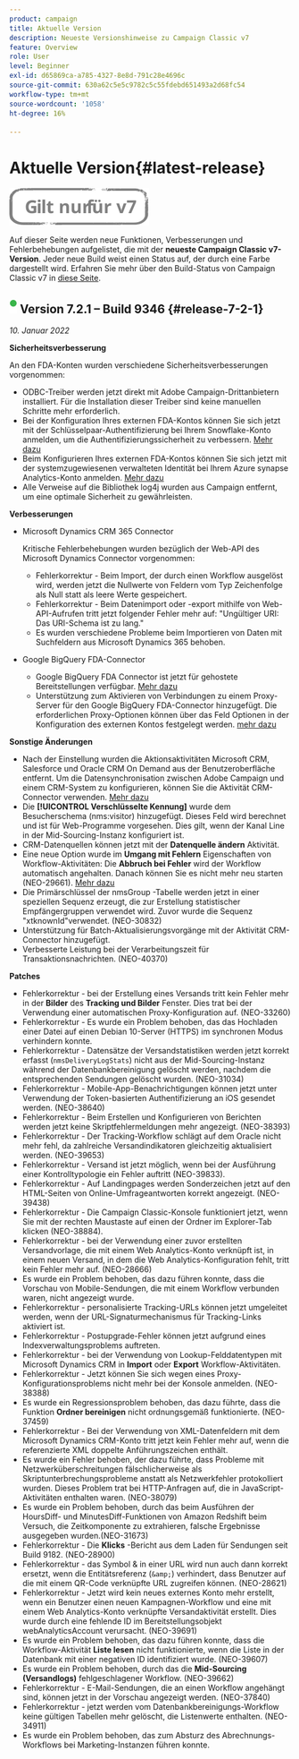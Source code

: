 ```yaml
---
product: campaign
title: Aktuelle Version
description: Neueste Versionshinweise zu Campaign Classic v7
feature: Overview
role: User
level: Beginner
exl-id: d65869ca-a785-4327-8e8d-791c28e4696c
source-git-commit: 630a62c5e5c9782c5c55fdebd651493a2d68fc54
workflow-type: tm+mt
source-wordcount: '1058'
ht-degree: 16%

---
```


# Aktuelle Version{#latest-release}

![](../../assets/v7-only.svg)

Auf dieser Seite werden neue Funktionen, Verbesserungen und Fehlerbehebungen aufgelistet, die mit der **neueste Campaign Classic v7-Version**. Jeder neue Build weist einen Status auf, der durch eine Farbe dargestellt wird. Erfahren Sie mehr über den Build-Status von Campaign Classic v7 in [diese Seite](rn-overview.md).

## ![](assets/do-not-localize/green_2.png) Version 7.2.1 – Build 9346 {#release-7-2-1}

_10. Januar 2022_

**Sicherheitsverbesserung**

An den FDA-Konten wurden verschiedene Sicherheitsverbesserungen vorgenommen:

* ODBC-Treiber werden jetzt direkt mit Adobe Campaign-Drittanbietern installiert. Für die Installation dieser Treiber sind keine manuellen Schritte mehr erforderlich.
* Bei der Konfiguration Ihres externen FDA-Kontos können Sie sich jetzt mit der Schlüsselpaar-Authentifizierung bei Ihrem Snowflake-Konto anmelden, um die Authentifizierungssicherheit zu verbessern. [Mehr dazu](../../installation/using/configure-fda-snowflake.md)
* Beim Konfigurieren Ihres externen FDA-Kontos können Sie sich jetzt mit der systemzugewiesenen verwalteten Identität bei Ihrem Azure synapse Analytics-Konto anmelden. [Mehr dazu](../../installation/using/configure-fda-synapse.md#azure-external)
* Alle Verweise auf die Bibliothek log4j wurden aus Campaign entfernt, um eine optimale Sicherheit zu gewährleisten.

**Verbesserungen**

* Microsoft Dynamics CRM 365 Connector

   Kritische Fehlerbehebungen wurden bezüglich der Web-API des Microsoft Dynamics Connector vorgenommen:

   * Fehlerkorrektur - Beim Import, der durch einen Workflow ausgelöst wird, werden jetzt die Nullwerte von Feldern vom Typ Zeichenfolge als Null statt als leere Werte gespeichert.
   * Fehlerkorrektur - Beim Datenimport oder -export mithilfe von Web-API-Aufrufen tritt jetzt folgender Fehler mehr auf: &quot;Ungültiger URI: Das URI-Schema ist zu lang.&quot;
   * Es wurden verschiedene Probleme beim Importieren von Daten mit Suchfeldern aus Microsoft Dynamics 365 behoben.

* Google BigQuery FDA-Connector

   * Google BigQuery FDA Connector ist jetzt für gehostete Bereitstellungen verfügbar. [Mehr dazu](../../installation/using/configure-fda-google-big-query.md)
   * Unterstützung zum Aktivieren von Verbindungen zu einem Proxy-Server für den Google BigQuery FDA-Connector hinzugefügt. Die erforderlichen Proxy-Optionen können über das Feld Optionen in der Konfiguration des externen Kontos festgelegt werden. [mehr dazu](../../installation/using/configure-fda-google-big-query.md#google-external)

**Sonstige Änderungen**

* Nach der Einstellung wurden die Aktionsaktivitäten Microsoft CRM, Salesforce und Oracle CRM On Demand aus der Benutzeroberfläche entfernt. Um die Datensynchronisation zwischen Adobe Campaign und einem CRM-System zu konfigurieren, können Sie die Aktivität CRM-Connector verwenden. [Mehr dazu](../../workflow/using/crm-connector.md)
* Die **[!UICONTROL Verschlüsselte Kennung]** wurde dem Besucherschema (nms:visitor) hinzugefügt. Dieses Feld wird berechnet und ist für Web-Programme vorgesehen. Dies gilt, wenn der Kanal Line in der Mid-Sourcing-Instanz konfiguriert ist.
* CRM-Datenquellen können jetzt mit der **Datenquelle ändern** Aktivität.
* Eine neue Option wurde im **Umgang mit Fehlern** Eigenschaften von Workflow-Aktivitäten: Die **Abbruch bei Fehler** wird der Workflow automatisch angehalten. Danach können Sie es nicht mehr neu starten (NEO-29661). [Mehr dazu](../../workflow/using/advanced-parameters.md#in-case-of-errors)
* Die Primärschlüssel der nmsGroup -Tabelle werden jetzt in einer speziellen Sequenz erzeugt, die zur Erstellung statistischer Empfängergruppen verwendet wird. Zuvor wurde die Sequenz &quot;xtknownId&quot;verwendet. (NEO-30832)
* Unterstützung für Batch-Aktualisierungsvorgänge mit der Aktivität CRM-Connector hinzugefügt.
* Verbesserte Leistung bei der Verarbeitungszeit für Transaktionsnachrichten. (NEO-40370)

**Patches**

* Fehlerkorrektur - bei der Erstellung eines Versands tritt kein Fehler mehr in der **Bilder** des **Tracking und Bilder** Fenster. Dies trat bei der Verwendung einer automatischen Proxy-Konfiguration auf. (NEO-33260)
* Fehlerkorrektur - Es wurde ein Problem behoben, das das Hochladen einer Datei auf einen Debian 10-Server (HTTPS) im synchronen Modus verhindern konnte.
* Fehlerkorrektur - Datensätze der Versandstatistiken werden jetzt korrekt erfasst (`nmsDeliveryLogStats`) nicht aus der Mid-Sourcing-Instanz während der Datenbankbereinigung gelöscht werden, nachdem die entsprechenden Sendungen gelöscht wurden. (NEO-31034)
* Fehlerkorrektur - Mobile-App-Benachrichtigungen können jetzt unter Verwendung der Token-basierten Authentifizierung an iOS gesendet werden. (NEO-38640)
* Fehlerkorrektur - Beim Erstellen und Konfigurieren von Berichten werden jetzt keine Skriptfehlermeldungen mehr angezeigt. (NEO-38393)
* Fehlerkorrektur - Der Tracking-Workflow schlägt auf dem Oracle nicht mehr fehl, da zahlreiche Versandindikatoren gleichzeitig aktualisiert werden. (NEO-39653)
* Fehlerkorrektur - Versand ist jetzt möglich, wenn bei der Ausführung einer Kontrolltypologie ein Fehler auftritt (NEO-39833).
* Fehlerkorrektur - Auf Landingpages werden Sonderzeichen jetzt auf den HTML-Seiten von Online-Umfrageantworten korrekt angezeigt. (NEO-39438)
* Fehlerkorrektur - Die Campaign Classic-Konsole funktioniert jetzt, wenn Sie mit der rechten Maustaste auf einen der Ordner im Explorer-Tab klicken (NEO-38884).
* Fehlerkorrektur - bei der Verwendung einer zuvor erstellten Versandvorlage, die mit einem Web Analytics-Konto verknüpft ist, in einem neuen Versand, in dem die Web Analytics-Konfiguration fehlt, tritt kein Fehler mehr auf. (NEO-28666)
* Es wurde ein Problem behoben, das dazu führen konnte, dass die Vorschau von Mobile-Sendungen, die mit einem Workflow verbunden waren, nicht angezeigt wurde.
* Fehlerkorrektur - personalisierte Tracking-URLs können jetzt umgeleitet werden, wenn der URL-Signaturmechanismus für Tracking-Links aktiviert ist.
* Fehlerkorrektur - Postupgrade-Fehler können jetzt aufgrund eines Indexverwaltungsproblems auftreten.
* Fehlerkorrektur - bei der Verwendung von Lookup-Felddatentypen mit Microsoft Dynamics CRM in **Import** oder **Export** Workflow-Aktivitäten.
* Fehlerkorrektur - Jetzt können Sie sich wegen eines Proxy-Konfigurationsproblems nicht mehr bei der Konsole anmelden. (NEO-38388)
* Es wurde ein Regressionsproblem behoben, das dazu führte, dass die Funktion **Ordner bereinigen** nicht ordnungsgemäß funktionierte. (NEO-37459)
* Fehlerkorrektur - Bei der Verwendung von XML-Datenfeldern mit dem Microsoft Dynamics CRM-Konto tritt jetzt kein Fehler mehr auf, wenn die referenzierte XML doppelte Anführungszeichen enthält.
* Es wurde ein Fehler behoben, der dazu führte, dass Probleme mit Netzwerküberschreitungen fälschlicherweise als Skriptunterbrechungsprobleme anstatt als Netzwerkfehler protokolliert wurden. Dieses Problem trat bei HTTP-Anfragen auf, die in JavaScript-Aktivitäten enthalten waren. (NEO-38079)
* Es wurde ein Problem behoben, durch das beim Ausführen der HoursDiff- und MinutesDiff-Funktionen von Amazon Redshift beim Versuch, die Zeitkomponente zu extrahieren, falsche Ergebnisse ausgegeben wurden.(NEO-31673)
* Fehlerkorrektur - Die **Klicks** -Bericht aus dem Laden für Sendungen seit Build 9182. (NEO-28900)
* Fehlerkorrektur - das Symbol &amp; in einer URL wird nun auch dann korrekt ersetzt, wenn die Entitätsreferenz (`&amp;`) verhindert, dass Benutzer auf die mit einem QR-Code verknüpfte URL zugreifen können. (NEO-28621)
* Fehlerkorrektur - Jetzt wird kein neues externes Konto mehr erstellt, wenn ein Benutzer einen neuen Kampagnen-Workflow und eine mit einem Web Analytics-Konto verknüpfte Versandaktivität erstellt. Dies wurde durch eine fehlende ID im Bereitstellungsobjekt webAnalyticsAccount verursacht. (NEO-39691)
* Es wurde ein Problem behoben, das dazu führen konnte, dass die Workflow-Aktivität **Liste lesen** nicht funktionierte, wenn die Liste in der Datenbank mit einer negativen ID identifiziert wurde. (NEO-39607)
* Es wurde ein Problem behoben, durch das die **Mid-Sourcing (Versandlogs)** fehlgeschlagener Workflow. (NEO-39662)
* Fehlerkorrektur - E-Mail-Sendungen, die an einen Workflow angehängt sind, können jetzt in der Vorschau angezeigt werden. (NEO-37840)
* Fehlerkorrektur - jetzt werden vom Datenbankbereinigungs-Workflow keine gültigen Tabellen mehr gelöscht, die Listenwerte enthalten. (NEO-34911)
* Es wurde ein Problem behoben, das zum Absturz des Abrechnungs-Workflows bei Marketing-Instanzen führen konnte.
